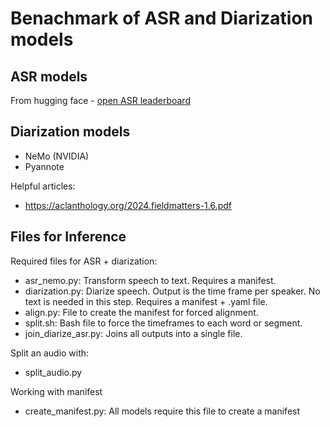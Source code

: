 # Benachmark of ASR and Diarization models

## ASR models
From hugging face - [open ASR leaderboard](https://huggingface.co/spaces/hf-audio/open_asr_leaderboard)

## Diarization models
- NeMo (NVIDIA)
- Pyannote

Helpful articles:
- https://aclanthology.org/2024.fieldmatters-1.6.pdf


## Files for Inference

Required files for ASR + diarization:
- asr_nemo.py: Transform speech to text. Requires a manifest.
- diarization.py: Diarize speech. Output is the time frame per speaker. No text is needed in this step. Requires a manifest + .yaml file. 
- align.py: File to create the manifest for forced alignment. 
- split.sh: Bash file to force the timeframes to each word or segment.
- join_diarize_asr.py: Joins all outputs into a single file. 

Split an audio with:
- split_audio.py

Working with manifest
- create_manifest.py: All models require this file to create a manifest